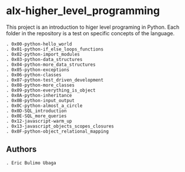 # alx-higher_level_programming

This project is an introduction to higer level programing in Python.
Each folder in the repository is a test on specific concepts of the language.

	. 0x00-python-hello_world
	. 0x01-python-if_else_loops_functions
	. 0x02-python-import_modules
	. 0x03-python-data_structures
    . 0x04-python-more_data_structures
    . 0x05-python-exceptions
    . 0x06-python-classes
    . 0x07-python-test_driven_development
    . 0x08-python-more_classes
    . 0x09-python-everything_is_object
    . 0x0A-python-inheritance
    . 0x0B-python-input_output
    . 0x0C-python-almost_a_circle
    . 0x0D-SQL_introduction
    . 0x0E-SQL_more_queries
    . 0x12-javascript-warm_up
    . 0x13-javascript_objects_scopes_closures
    . 0x0F-python-object_relational_mapping

## Authors

	. Eric Bulimo Ubaga

